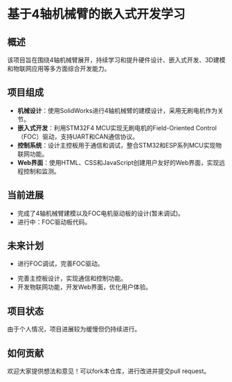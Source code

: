 # 基于4轴机械臂的嵌入式开发学习

## 概述
该项目旨在围绕4轴机械臂展开，持续学习和提升硬件设计、嵌入式开发、3D建模和物联网应用等多方面综合开发能力。

## 项目组成
- **机械设计**：使用SolidWorks进行4轴机械臂的建模设计，采用无刷电机作为关节。
- **嵌入式开发**：利用STM32F4 MCU实现无刷电机的Field-Oriented Control（FOC）驱动，支持UART和CAN通信协议。
- **控制系统**：设计主控板用于通信和调试，整合STM32和ESP系列MCU实现物联网功能。
- **Web界面**：使用HTML、CSS和JavaScript创建用户友好的Web界面，实现远程控制和监测。

## 当前进展
- 完成了4轴机械臂建模以及FOC电机驱动板的设计(暂未调试)。
- 进行中：FOC驱动板代码。

## 未来计划

* 进行FOC调试，完善FOC驱动。

- 完善主控板设计，实现通信和控制功能。
- 开发物联网功能，开发Web界面，优化用户体验。

## 项目状态

由于个人情况，项目进展较为缓慢但仍持续进行。

## 如何贡献

欢迎大家提供想法和意见！可以fork本仓库，进行改进并提交pull request。


